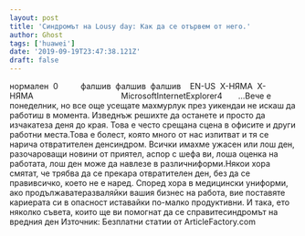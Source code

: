 ```yaml
---
layout: post
title: 'Синдромът на Lousy day: Как да се отървем от него.'
author: Ghost
tags: ['huawei']
date: '2019-09-19T23:47:38.121Z'
draft: false
---
```


нормален  0          фалшив  фалшив  фалшив    EN-US  X-НЯМА  X-НЯМА                                       MicrosoftInternetExplorer4       ...Вече е понеделник, но все още усещате махмурлук през уикендаи не искаш да работиш в момента. Изведнъж решихте да останете и просто да изчакатеза деня до края. Това е често срещана сцена в офисите и други работни места.Това е болест, която много от нас изпитват и тя се нарича отвратителен денсиндром. Всички имахме ужасен или лош ден, разочароващи новини от приятел, аспор с шефа ви, лоша оценка на работата, лош ден може да навлезе в различниформи.Някои хора смятат, че трябва да се прекара отвратителен ден, без да се правивсичко, което не е наред. Според хора в медицински униформи, ако продължаватеразваляйки вашия бизнес на работа, вие поставяте кариерата си в опасност иставайки по-малко продуктивни. И така, ето няколко съвета, които ще ви помогнат да се справитесиндромът на вредния ден Източник: Безплатни статии от ArticleFactory.com
